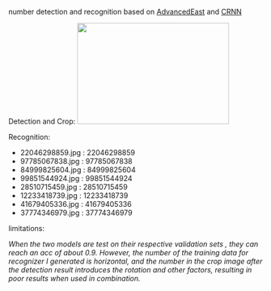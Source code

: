 number detection and recognition based on [AdvancedEast](https://github.com/huoyijie/AdvancedEASTg) and [CRNN](https://arxiv.org/abs/1507.05717)

Detection and Crop:
<img src="https://github.com/yl305237731/number_detection_recognition/blob/master/demo/re1.jpg" height="200" width="300">

Recognition:

* 22046298859.jpg : 22046298859
* 97785067838.jpg : 97785067838
* 84999825604.jpg : 84999825604
* 99851544924.jpg : 99851544924
* 28510715459.jpg : 28510715459
* 12233418739.jpg : 12233418739
* 41679405336.jpg : 41679405336
* 37774346979.jpg : 37774346979


limitations:

*When the two models are test on their respective validation sets , they can reach an acc of about 0.9. However, the number of the training data for recognizer I generated is horizontal, and the number in the crop image after the detection result introduces the rotation and other factors, resulting in poor results when used in combination.*
